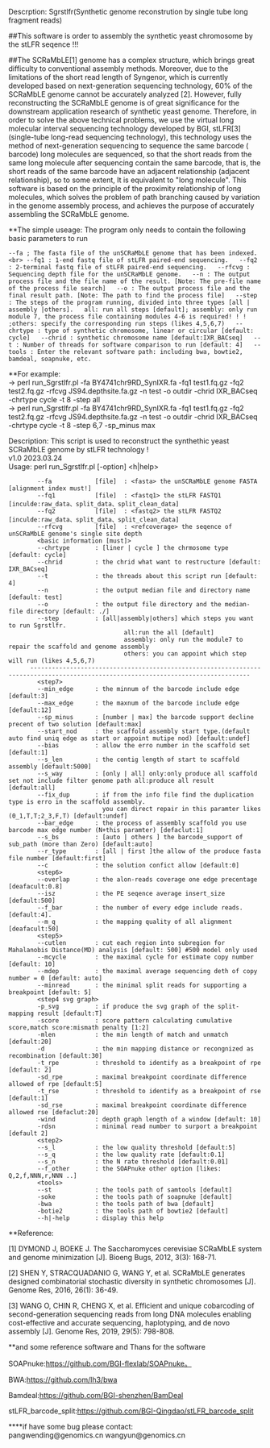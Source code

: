 Descrption: Sgrstlfr(Synthetic genome reconstrution by single tube long fragment reads)

##This software is order to assembly the synthetic yeast chromosome by the stLFR seqence !!!

##The SCRaMbLE[1] genome has a complex structure, which brings great difficulty to conventional assembly methods. Moreover, due to the limitations of the short read length of Syngenor, which is currently developed based on next-generation sequencing technology, 60% of the SCRaMbLE genome cannot be accurately analyzed [2]. However, fully reconstructing the SCRaMbLE genome is of great significance for the downstream application research of synthetic yeast genome. Therefore, in order to solve the above technical problems, we use the virtual long molecular interval sequencing technology developed by BGI, stLFR[3] (single-tube long-read sequencing technology), this technology uses the method of next-generation sequencing to sequence the same barcode ( barcode) long molecules are sequenced, so that the short reads from the same long molecule after sequencing contain the same barcode, that is, the short reads of the same barcode have an adjacent relationship (adjacent relationship), so to some extent, It is equivalent to "long molecule". This software is based on the principle of the proximity relationship of long molecules, which solves the problem of path branching caused by variation in the genome assembly process, and achieves the purpose of accurately assembling the SCRaMbLE genome.


**The simple useage:
The program only needs to contain the following basic parameters to run

`--fa ; The fasta file of the unSCRaMbLE genome that has been indexed.<br>
--fq1 : 1-end fastq file of stLFR paired-end sequencing.  
--fq2 : 2-terminal fastq file of stLFR paired-end sequencing.  
--rfcvg : Sequencing depth file for the unSCRaMbLE genome.  
--n : The output process file and the file name of the result. [Note: The pre-file name of the process file search]  
--o : The output process file and the final result path. [Note: The path to find the process file]  
--step : The steps of the program running, divided into three types [all | assembly |others].  
all: run all steps [default]; assembly: only run module 7, the process file containing modules 4-6 is required! ! ! ;others: specify the corresponding run steps (likes 4,5,6,7)  
--chrtype : type of synthetic chromosome, linear or circular [default: cycle]  
--chrid : synthetic chromosome name [default:IXR_BACseq]  
--t : Number of threads for software comparison to run [default: 4]  
--tools : Enter the relevant software path: including bwa, bowtie2, bamdeal, soapnuke, etc.`  

**For example:   
-> perl run_Sgrstlfr.pl -fa BY4741chr9RD_SynIXR.fa -fq1 test1.fq.gz -fq2 test2.fq.gz -rfcvg JS94.depthsite.fa.gz -n test -o outdir -chrid IXR_BACseq -chrtype cycle -t 8 -step all  
-> perl run_Sgrstlfr.pl -fa BY4741chr9RD_SynIXR.fa -fq1 test1.fq.gz -fq2 test2.fq.gz -rfcvg JS94.depthsite.fa.gz -n test -o outdir -chrid IXR_BACseq -chrtype cycle -t 8 -step 6,7 -sp_minus max 


Description: This script is used to reconstruct the synthethic yeast SCRaMbLE genome by stLFR technology !  
                 v1.0 2023.03.24   
    Usage: perl run_Sgrstlfr.pl [-option] <h|help>  

            --fa            [file]  : <fasta> the unSCRaMbLE genome FASTA [alignment index must!]
            --fq1           [file]  : <fastq1> the stLFR FASTQ1 [inculde:raw_data、split_data、split_clean_data]
            --fq2           [file]  : <fastq2> the stLFR FASTQ2 [inculde:raw_data、split_data、split_clean_data]       
            --rfcvg         [file]  : <refcoverage> the seqence of unSCRaMbLE genome's single site depth
            <basic information [must]>
            --chrtype       : [liner | cycle ] the chrmosome type [default: cycle]
            --chrid         : the chrid what want to restructure [default: IXR_BACseq]
            --t             : the threads about this script run [default: 4]
            --n             : the output median file and directory name  [default: test]
            --o             : the output file directory and the median-file directory [default: ./]
            --step          : [all|assembly|others] which steps you want to run Sgrstlfr.
                                    all:run the all [default]
                                    assembly: only run the module7 to repair the scaffold and genome assembly
                                    others: you can appoint which step will run (likes 4,5,6,7)
          ----------------------------------------------------------------------------------------------------------------------------------- 
            <step7>
            --min_edge      : the minnum of the barcode include edge [default:3]
            --max_edge      : the maxnum of the barcode include edge [default:12] 
            --sp_minus      : [number | max] the barcode support decline precent of two solution [default:max]  
            --start_nod     : the scaffold assembly start type.(default auto find uniq edge as start or appoint mutipe nod) [default:undef]
            --bias          : allow the erro number in the scaffold set [default:1]
            --s_len         : the contig length of start to scaffold assembly [default:5000]
            --s_way         : [only | all] only:only produce all scaffold set not include filter genome path all:produce all result [default:all]
            --fix_dup       : if from the info file find the duplication type is erro in the scaffold assembly. 
                              you can direct repair in this paramter likes (0_1,T,T;2_3,F,T) [default:undef]
            --bar_edge      : the process of assembly scaffold you use barcode max edge number (N+this paramter) [defaclut:1] 
            --s_bs          : [auto | others ] the barcode_support of sub_path (more than Zero) [default:auto]
            --r_type        : [all | first ]the allow of the produce fasta file number [default:first]
            --c             : the solution confict allow [default:0] 
            <step6>
            --overlap       : the alon-reads coverage one edge precentage [deafacult:0.8]
            --isz           : the PE seqence average insert_size [default:500]
            --f_bar         : the number of every edge include reads. [default:4].
            --m_q           : the mapping quality of all alignment [deafacult:50]
            <step5>
            --cutlen        : cut each region into subregion for Mahalanobis Distance(MD) analysis [default: 500] #500 model only used
            --mcycle        : the maximal cycle for estimate copy number [default: 10] 
            --mdep          : the maximal average sequencing deth of copy number = 0 [default: auto] 
            --minread       : the minimal split reads for supporting a breakpoint [default: 5]
            <step4 svg graph>
            -p_svg          : if produce the svg graph of the split-mapping result [default:T]
            -score          : score pattern calculating cumulative score,match score:mismath penalty [1:2]
            -mlen           : the min length of match and unmatch [default:20]
            -d              : the min mapping distance or recongnized as recombination [default:30]
            -t_rpe          : threshold to identify as a breakpoint of rpe [default: 2]
            -sd_rpe         : maximal breakpoint coordinate difference allowed of rpe [default:5]
            -t_rse          : threshold to identify as a breakpoint of rse [default:1]
            -sd_rse         : maximal breakpoint coordinate difference allowed rse [defaclut:20]
            -wind           : depth graph length of a window [default: 10]
            -rdsn		    : minimal read number to surport a breakpoint [default 2]
            <step2>
            --s_l           : the low quality threshold [default:5]
            --s_q           : the low quality rate [default:0.1]
            --s_n           : the N rate threshold [default:0.01]
            --f_other       : the SOAPnuke other option [likes: Q,2,f,NNN,r,NNN ..]
            <tools>
            --st            : the tools path of samtools [default]
            -soke           : the tools path of soapnuke [default]
            -bwa            : the tools path of bwa [default]
            -botie2         : the tools path of bowtie2 [default]
            --h|-help       : display this help 

**Reference:

[1]	DYMOND J, BOEKE J. The Saccharomyces cerevisiae SCRaMbLE system and genome minimization [J]. Bioeng Bugs, 2012, 3(3): 168-71.

[2]	SHEN Y, STRACQUADANIO G, WANG Y, et al. SCRaMbLE generates designed combinatorial stochastic diversity in synthetic chromosomes [J]. Genome Res, 2016, 26(1): 36-49.

[3]	WANG O, CHIN R, CHENG X, et al. Efficient and unique cobarcoding of second-generation sequencing reads from long DNA molecules enabling cost-effective and accurate sequencing, haplotyping, and de novo assembly [J]. Genome Res, 2019, 29(5): 798-808.

**and some reference software and Thans for the software

SOAPnuke:https://github.com/BGI-flexlab/SOAPnuke。

BWA:https://github.com/lh3/bwa

Bamdeal:https://github.com/BGI-shenzhen/BamDeal

stLFR_barcode_split:https://github.com/BGI-Qingdao/stLFR_barcode_split

****if have some bug please contact:  
pangwending\@genomics.cn    wangyun\@genomics.cn
